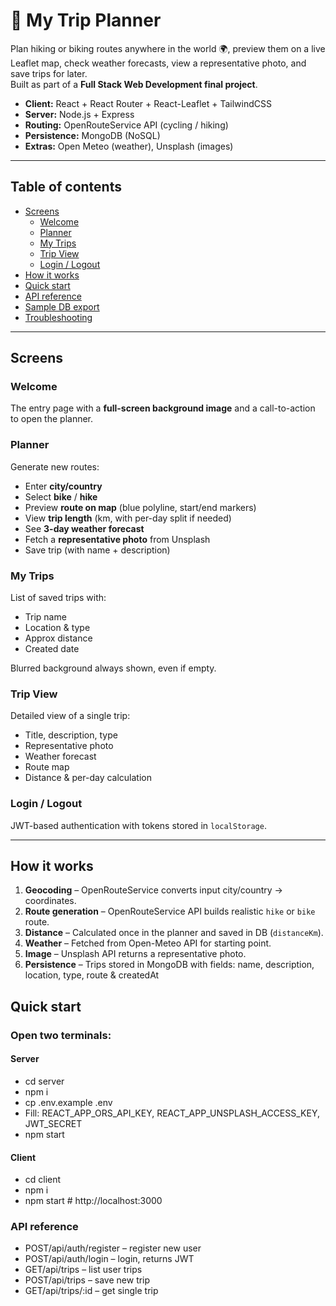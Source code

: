 # 🧭 My Trip Planner

Plan hiking or biking routes anywhere in the world 🌍, preview them on a live Leaflet map, check weather forecasts, view a representative photo, and save trips for later.  
Built as part of a **Full Stack Web Development final project**.

- **Client:** React + React Router + React-Leaflet + TailwindCSS  
- **Server:** Node.js + Express  
- **Routing:** OpenRouteService API (cycling / hiking)  
- **Persistence:** MongoDB (NoSQL)  
- **Extras:** Open Meteo (weather), Unsplash (images)

---

## Table of contents

- [Screens](#screens)
  - [Welcome](#welcome)
  - [Planner](#planner)
  - [My Trips](#my-trips)
  - [Trip View](#trip-view)
  - [Login / Logout](#login--logout)
- [How it works](#how-it-works)
- [Quick start](#quick-start)
- [API reference](#api-reference)
- [Sample DB export](#sample-db-export)
- [Troubleshooting](#troubleshooting)

---

## Screens

### Welcome
The entry page with a **full-screen background image** and a call-to-action to open the planner.

### Planner
Generate new routes:
- Enter **city/country**  
- Select **bike** / **hike**  
- Preview **route on map** (blue polyline, start/end markers)  
- View **trip length** (km, with per-day split if needed)  
- See **3-day weather forecast**  
- Fetch a **representative photo** from Unsplash  
- Save trip (with name + description)

### My Trips
List of saved trips with:
- Trip name  
- Location & type  
- Approx distance  
- Created date  

Blurred background always shown, even if empty.

### Trip View
Detailed view of a single trip:
- Title, description, type  
- Representative photo  
- Weather forecast  
- Route map  
- Distance & per-day calculation  

### Login / Logout
JWT-based authentication with tokens stored in `localStorage`.

---

## How it works

1. **Geocoding** – OpenRouteService converts input city/country → coordinates.  
2. **Route generation** – OpenRouteService API builds realistic `hike` or `bike` route.  
3. **Distance** – Calculated once in the planner and saved in DB (`distanceKm`).  
4. **Weather** – Fetched from Open-Meteo API for starting point.  
5. **Image** – Unsplash API returns a representative photo.  
6. **Persistence** – Trips stored in MongoDB with fields: name, description, location, type, route & createdAt

## Quick start 

### Open two terminals:

#### Server

- cd server
- npm i
- cp .env.example .env
- Fill: REACT_APP_ORS_API_KEY, REACT_APP_UNSPLASH_ACCESS_KEY, JWT_SECRET
- npm start

#### Client 

- cd client
- npm i
- npm start   # http://localhost:3000

### API reference

- POST/api/auth/register – register new user
- POST/api/auth/login – login, returns JWT
- GET/api/trips – list user trips
- POST/api/trips – save new trip
- GET/api/trips/:id – get single trip
